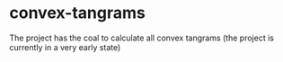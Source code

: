 # convex-tangrams
The project has the coal to calculate all convex tangrams
(the project is currently in a very early state)